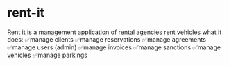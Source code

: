 # rent-it
Rent it is a management application of rental agencies rent vehicles what it does: 
✅manage clients 
✅manage reservations 
✅manage agreements 
✅manage users (admin) 
✅manage invoices 
✅manage sanctions 
✅manage vehicles 
✅manage parkings
